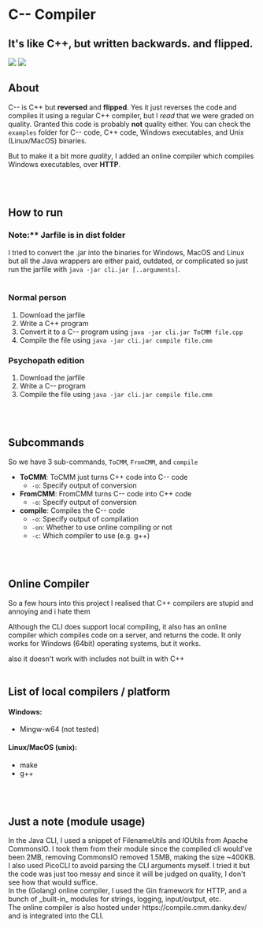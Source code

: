 <p align="center">
<h1>C-- Compiler</h1>
<h2>It's like C++, but written backwards. and flipped.</h2>
<img src="https://img.shields.io/static/v1?label=practicality&message=failing&color=red" />
<img src="https://img.shields.io/static/v1?label=usefulness&message=none&color=lightgrey" />

<h2><b>About</b></h2>
C-- is C++ but <b>reversed</b> and <b>flipped</b>. Yes it just reverses the code and compiles it using a regular C++ compiler, but I <i>read</i> that we were graded on quality. Granted this code is probably <b>not</b> quality either. You can check the <code>examples</code> folder for C-- code, C++ code, Windows executables, and Unix (Linux/MacOS) binaries.

But to make it a bit more <i>quality</i>, I added an online compiler which compiles Windows executables, over <b>HTTP</b>.

<br /> <br />

<h2><b>How to run</b></h2>
<h3><b>Note:** Jarfile is in dist folder</b></h3>
I tried to convert the .jar into the binaries for Windows, MacOS and Linux but all the Java wrappers are either paid, outdated, or complicated so just run the jarfile with <code>java -jar cli.jar [..arguments]</code>.
<br><br>
<h3> Normal person </h3>
<ol>
    <li> Download the jarfile </li>
    <li> Write a C++ program </li>
    <li> Convert it to a C-- program using <code>java -jar cli.jar ToCMM file.cpp</code></li>
    <li> Compile the file using <code>java -jar cli.jar compile file.cmm</code></li>
</ol>
<h3> Psychopath edition </h3>
<ol>
    <li> Download the jarfile </li>
    <li> Write a C-- program </li>
    <li> Compile the file using <code>java -jar cli.jar compile file.cmm</code></li>
</ol>

<br /><br />

<h2>Subcommands</h2>
So we have 3 sub-commands, <code>ToCMM</code>, <code>FromCMM</code>, and <code>compile</code>
<ul>
<li> <b>ToCMM</b>: ToCMM just turns C++ code into C-- code 
<ul>
    <li> <code>-o</code>: Specify output of conversion </li>
</ul>
</li>
<li> <b>FromCMM</b>: FromCMM turns C-- code into C++ code 
<ul>
    <li> <code>-o</code>: Specify output of conversion </li>
</ul>
</li>
<li> <b>compile</b>: Compiles the C-- code 
<ul>
    <li> <code>-o</code>: Specify output of compilation </li>
    <li> <code>-on</code>: Whether to use online compiling or not</li>
    <li> <code>-c</code>: Which compiler to use (e.g. g++)</li>
</ul>
</li>
</ul>
<br /><br />
<h2>Online Compiler</h2>
So a few hours into this project I realised that C++ compilers are stupid and annoying and i hate them

Although the CLI does support local compiling, it also has an online compiler which compiles code on a server, and returns the code. It only works for Windows (64bit) operating systems, but it works.

also it doesn't work with includes not built in with C++
<br /><br />

<h2>List of local compilers / platform</h2>
<h4>Windows:</h4>
<ul>
<li>Mingw-w64 (not tested)</li>
</ul>
<h4>Linux/MacOS (unix):</h4>
<ul>
<li>make</li>
<li>g++</li>
</ul>

<br /><br />

<h2>Just a note (module usage)</h2>
In the Java CLI, I used a snippet of FilenameUtils and IOUtils from Apache CommonsIO. I took them from their module since the compiled cli would've been 2MB, removing CommonsIO removed 1.5MB, making the size ~400KB. I also used PicoCLI to avoid parsing the CLI arguments myself. I tried it but the code was just too messy and since it will be judged on quality, I don't see how that would suffice.
<br>
In the (Golang) online compiler, I used the Gin framework for HTTP, and a bunch of _built-in_ modules for strings, logging, input/output, etc.
<br>
The online compiler is also hosted under https://compile.cmm.danky.dev/ and is integrated into the CLI.
